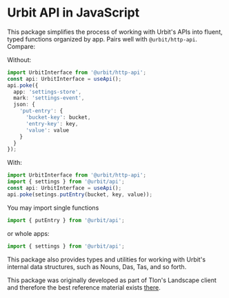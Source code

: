 # Urbit API in JavaScript

This package simplifies the process of working with Urbit's APIs into fluent, typed functions organized by app. Pairs well with `@urbit/http-api`. Compare:

Without:
```ts
import UrbitInterface from '@urbit/http-api';
const api: UrbitInterface = useApi();
api.poke({
  app: 'settings-store',
  mark: 'settings-event',
  json: {
    'put-entry': {
      'bucket-key': bucket,
      'entry-key': key,
      'value': value
    }
  }
});
```

With:
```ts
import UrbitInterface from '@urbit/http-api';
import { settings } from '@urbit/api';
const api: UrbitInterface = useApi();
api.poke(setings.putEntry(bucket, key, value));
```

You may import single functions
```ts
import { putEntry } from '@urbit/api';
```
or whole apps:
```ts
import { settings } from '@urbit/api';
```

This package also provides types and utilities for working with Urbit's internal data structures, such as Nouns, Das, Tas, and so forth.

This package was originally developed as part of Tlon's Landscape client and therefore the best reference material exists [there](https://github.com/urbit/urbit/tree/master/pkg/interface/src).